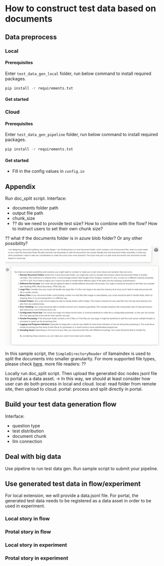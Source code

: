 # How to construct test data based on documents


## Data preprocess
### Local
#### Prerequisites
Enter `test_data_gen_local` folder, run below command to install required packages.
```bash
pip install -r requirements.txt
```

#### Get started

### Cloud
#### Prerequisites
Enter `test_data_gen_pipeline` folder, run below command to install required packages.
```bash
pip install -r requirements.txt
```

#### Get started
- Fill in the config values in `config.in`

## Appendix
Run doc_split script.
Interface:
- documents folder path
- output file path
- chunk_size
- ?? do we need to provide test size? How to combine with the flow? How to instruct users to set their own chunk size?

?? what if the documents folder is in azure blob folder? Or any other possibility?
![Consider](./temp-to-delete/to_consider_doc_split.png)


In this sample script, the `SimpleDirectoryReader` of llamaindex is used to split the documents into smaller granularity. For more supported file types, please check [here](https://docs.llamaindex.ai/en/stable/module_guides/loading/simpledirectoryreader.html).
more file readers: ??


Locally run doc_split script. Then upload the generated doc nodes jsonl file to portal as a data asset.
-> In this way, we should at least consider how user can do both process in local and cloud.
local: read folder from remote site, then upload to cloud.
portal: process and split directly in portal.

## Build your test data generation flow
Interface:
- question type
- test distribution
- document chunk
- llm connection


## Deal with big data
Use pipeline to run test data gen. Run sample script to submit your pipeline.

## Use generated test data in flow/experiment
For local extension, we will provide a data.jsonl file.
For portal, the generated test data needs to be registered as a data asset in order to be used in experiment.
### Local story in flow
### Protal story in flow
### Local story in experiment
### Protal story in experiment